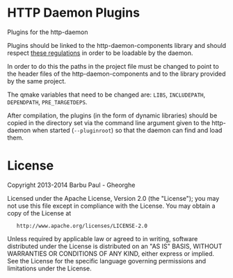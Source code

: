 HTTP Daemon Plugins
===================
Plugins for the http-daemon

Plugins should be linked to the http-daemon-components library and should
respect [these regulations](https://qt-project.org/doc/qt-4.8/plugins-howto.html#the-lower-level-api-extending-qt-applications)
in order to be loadable by the daemon.

In order to do this the paths in the project file must be changed to point to
the header files of the http-daemon-components and to the library provided by
the same project.

The qmake variables that need to be changed are: `LIBS`, `INCLUDEPATH`,
`DEPENDPATH`, `PRE_TARGETDEPS`.

After compilation, the plugins (in the form of dynamic libraries) should be
copied in the directory set via the command line argument given to the
http-daemon when started (`--pluginroot`) so that the daemon can find and load
them.

License
=======
Copyright 2013-2014 Barbu Paul - Gheorghe

   Licensed under the Apache License, Version 2.0 (the "License");
   you may not use this file except in compliance with the License.
   You may obtain a copy of the License at

       http://www.apache.org/licenses/LICENSE-2.0

   Unless required by applicable law or agreed to in writing, software
   distributed under the License is distributed on an "AS IS" BASIS,
   WITHOUT WARRANTIES OR CONDITIONS OF ANY KIND, either express or implied.
   See the License for the specific language governing permissions and
   limitations under the License.

